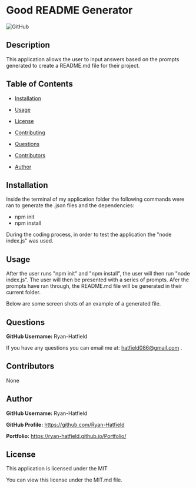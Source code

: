 # Good README Generator
![GitHub](https://img.shields.io/github/license/ryan-Hatfield/Good-README-Generator) 

## Description
This application allows the user to input answers based on the prompts generated to create a README.md file for their project.

## Table of Contents

* [Installation](#Installation)

* [Usage](#Usage)

* [License](#License)

* [Contributing](#Contributing)

* [Questions](#Questions)

* [Contributors](#Contributors)

* [Author](#Author)

## Installation
Inside the terminal of my application folder the following commands were ran to generate the .json files and the dependencies: 
  - npm init
  - npm install
  
During the coding process, in order to test the application the "node index.js" was used.

## Usage
After the user runs "npm init" and "npm install", the user will then run "node index.js". The user will then be presented with a series of prompts. Afer the prompts have ran through, the README.md file will be generated in their current folder.

Below are some screen shots of an example of a generated file.

## Questions
**GitHub Username:** Ryan-Hatfield

If you have any questions you can email me at: hatfield086@gmail.com .

## Contributors
None

## Author
**GitHub Username:** Ryan-Hatfield

**GitHub Profile:** https://github.com/Ryan-Hatfield

**Portfolio:** https://ryan-hatfield.github.io/Portfolio/
## License

This application is licensed under the MIT

You can view this license under the MIT.md file.
